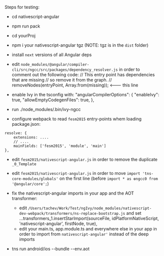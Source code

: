 Steps for testing:

- cd nativescript-angular
- npm run pack
- cd yourProj
- npm i your nativescript-angular tgz (NOTE: tgz is in the `dist` folder)
- install `next` versions of all Angular deps
- edit `node_modules/@angular/compiler-cli/src/ngcc/src/packages/dependency_resolver.js` in order to comment out the following code:
    // This entry point has dependencies that are missing
    // so remove it from the graph.
    // removeNodes(entryPoint, Array.from(missing)); <--- this line

- enable Ivy in the tsconfig with:
    "angularCompilerOptions": {
        "enableIvy": true,
        "allowEmptyCodegenFiles": true,
    },
- run ./node_modules/.bin/ivy-ngcc

- configure webpack to read `fesm2015` entry-points whem loading package.json:
``` 
resolve: {
    extensions: ....
    // ....
    mainFields: ['fesm2015', 'module', 'main']
},
```

- edit `fesm2015/nativescript-angular.js` in order to remove the duplicate `_0_Template`
- edit `fesm2015/nativescript-angular.js` in order to move `import 'tns-core-modules/globals'` on the first line (before `import * as ɵngcc0 from '@angular/core';`)

- fix the nativescript-angular imports in your app and the AOT transformer:
  - edit `/Users/tachev/Work/Test/ngIvy/node_modules/nativescript-dev-webpack/transformers/ns-replace-bootstrap.js` and set ...transformers_1.insertStarImport(sourceFile, idPlatformNativeScript, 'nativescript-angular', firstNode, true),
  - edit your main.ts, app.module.ts and everywhere else in your app in order to import from `nativescript-angular'` instead of the deep imports

- tns run android/ios --bundle --env.aot